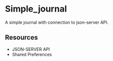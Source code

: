 # Simple_journal

A simple journal with connection to json-server API.

## Resources

- JSON-SERVER API
- Shared Preferences


